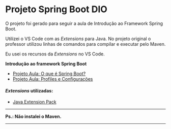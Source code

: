 # Projeto Spring Boot DIO



O projeto foi gerado para seguir a aula de Introdução ao Framework Spring Boot.

Utilizei o VS Code com as *Extensions* para Java. No projeto original o professor utilizou linhas de comandos para compilar e executar pelo Maven. 

Eu usei os recursos da *Extensions*  no VS Code.



**Introdução ao framework Spring Boot** 

- [Projeto Aula: O que é Spring Boot?](https://github.com/SidneyMoreira/bootCampsDIO/tree/master/EverisFullStack/IntroFrameworkSpringBoot/springboot)
- [Projeto Aula: Profiles e Configurações](https://github.com/SidneyMoreira/bootCampsDIO/tree/master/EverisFullStack/IntroFrameworkSpringBoot/springbootconfig)



#### *Extensions* utilizadas:

- [Java Extension Pack](https://marketplace.visualstudio.com/items?itemName=vscjava.vscode-java-pack)

------

**Ps.: Não instalei o Maven.**

------

